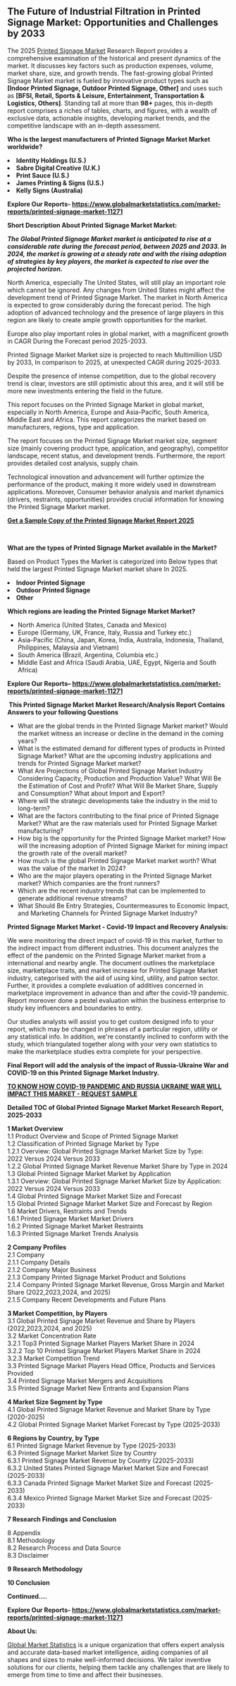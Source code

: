 <h2><strong>The Future of Industrial Filtration in Printed Signage Market: Opportunities and Challenges by 2033</strong></h2><p>The 2025 <a href="https://www.globalmarketstatistics.com/market-reports/printed-signage-market-11271">Printed Signage Market</a> Research Report provides a comprehensive examination of the historical and present dynamics of the market. It discusses key factors such as production expenses, volume, market share, size, and growth trends. The fast-growing global Printed Signage Market market is fueled by innovative product types such as <strong>[Indoor Printed Signage, Outdoor Printed Signage, Other]</strong> and uses such as <strong>[BFSI, Retail, Sports & Leisure, Entertainment, Transportation & Logistics, Others]</strong>. Standing tall at more than <strong>98+</strong> pages, this in-depth report comprises a riches of tables, charts, and figures, with a wealth of exclusive data, actionable insights, developing market trends, and the competitive landscape with an in-depth assessment.</p><p><strong>Who is the largest manufacturers of Printed Signage Market Market worldwide?</strong></p><p><strong><li>Identity Holdings (U.S.)<li>Sabre Digital Creative (U.K.)<li>Print Sauce (U.S.)<li>James Printing & Signs (U.S.)<li>Kelly Signs (Australia)</strong></p><p><strong>Explore Our Reports-&nbsp;<a href="https://wordhtml.com/">https://www.globalmarketstatistics.com/market-reports/printed-signage-market-11271</a></strong></p><p><strong>Short Description About Printed Signage Market Market:</strong></p><p><strong><em>The Global Printed Signage Market market is anticipated to rise at a considerable rate during the forecast period, between 2025 and 2033. In 2024, the market is growing at a steady rate and with the rising adoption of strategies by key players, the market is expected to rise over the projected horizon.</em></strong></p><p>North America, especially The United States, will still play an important role which cannot be ignored. Any changes from United States might affect the development trend of Printed Signage Market. The market in North America is expected to grow considerably during the forecast period. The high adoption of advanced technology and the presence of large players in this region are likely to create ample growth opportunities for the market.</p><p>Europe also play important roles in global market, with a magnificent growth in CAGR During the Forecast period 2025-2033.</p><p>Printed Signage Market Market size is projected to reach Multimillion USD by 2033, In comparison to 2025, at unexpected CAGR during 2025-2033.</p><p>Despite the presence of intense competition, due to the global recovery trend is clear, investors are still optimistic about this area, and it will still be more new investments entering the field in the future.</p><p>This report focuses on the Printed Signage Market in global market, especially in North America, Europe and Asia-Pacific, South America, Middle East and Africa. This report categorizes the market based on manufacturers, regions, type and application.</p><p>The report focuses on the Printed Signage Market market size, segment size (mainly covering product type, application, and geography), competitor landscape, recent status, and development trends. Furthermore, the report provides detailed cost analysis, supply chain.</p><p>Technological innovation and advancement will further optimize the performance of the product, making it more widely used in downstream applications. Moreover, Consumer behavior analysis and market dynamics (drivers, restraints, opportunities) provides crucial information for knowing the Printed Signage Market market.</p><p><strong><a href="https://www.globalmarketstatistics.com/market-reports/printed-signage-market-11271">Get a Sample Copy of the Printed Signage Market Report 2025</a></strong></p><p>&nbsp;</p><p><strong>What are the types of Printed Signage Market available in the Market?</strong></p><p>Based on Product Types the Market is categorized into Below types that held the largest Printed Signage Market market share In 2025.</p><p><strong><li>Indoor Printed Signage<li>Outdoor Printed Signage<li>Other</strong></p><p><strong>Which regions are leading the Printed Signage Market Market?</strong></p><ul><li>North America (United States, Canada and Mexico)</li><li>Europe (Germany, UK, France, Italy, Russia and Turkey etc.)</li><li>Asia-Pacific (China, Japan, Korea, India, Australia, Indonesia, Thailand, Philippines, Malaysia and Vietnam)</li><li>South America (Brazil, Argentina, Columbia etc.)</li><li>Middle East and Africa (Saudi Arabia, UAE, Egypt, Nigeria and South Africa)</li></ul><p><strong>Explore Our Reports&ndash;&nbsp;<a href="https://www.globalmarketstatistics.com/market-reports/printed-signage-market-11271">https://www.globalmarketstatistics.com/market-reports/printed-signage-market-11271</a></strong></p><p><strong>&nbsp;This Printed Signage Market Market Research/Analysis Report Contains Answers to your following Questions</strong></p><ul><li>What are the global trends in the Printed Signage Market market? Would the market witness an increase or decline in the demand in the coming years?</li><li>What is the estimated demand for different types of products in Printed Signage Market? What are the upcoming industry applications and trends for Printed Signage Market market?</li><li>What Are Projections of Global Printed Signage Market Industry Considering Capacity, Production and Production Value? What Will Be the Estimation of Cost and Profit? What Will Be Market Share, Supply and Consumption? What about Import and Export?</li><li>Where will the strategic developments take the industry in the mid to long-term?</li><li>What are the factors contributing to the final price of Printed Signage Market? What are the raw materials used for Printed Signage Market manufacturing?</li><li>How big is the opportunity for the Printed Signage Market market? How will the increasing adoption of Printed Signage Market for mining impact the growth rate of the overall market?</li><li>How much is the global Printed Signage Market market worth? What was the value of the market In 2024?</li><li>Who are the major players operating in the Printed Signage Market market? Which companies are the front runners?</li><li>Which are the recent industry trends that can be implemented to generate additional revenue streams?</li><li>What Should Be Entry Strategies, Countermeasures to Economic Impact, and Marketing Channels for Printed Signage Market Industry?</li></ul><p><strong>Printed Signage Market Market - Covid-19 Impact and Recovery Analysis:</strong></p><p>We were monitoring the direct impact of covid-19 in this market, further to the indirect impact from different industries. This document analyzes the effect of the pandemic on the Printed Signage Market market from a international and nearby angle. The document outlines the marketplace size, marketplace traits, and market increase for Printed Signage Market industry, categorised with the aid of using kind, utility, and patron sector. Further, it provides a complete evaluation of additives concerned in marketplace improvement in advance than and after the covid-19 pandemic. Report moreover done a pestel evaluation within the business enterprise to study key influencers and boundaries to entry.</p><p>Our studies analysts will assist you to get custom designed info to your report, which may be changed in phrases of a particular region, utility or any statistical info. In addition, we're constantly inclined to conform with the study, which triangulated together along with your very own statistics to make the marketplace studies extra complete for your perspective.</p><p><strong>Final Report will add the analysis of the impact of Russia-Ukraine War and COVID-19 on this Printed Signage Market Industry.</strong></p><p><strong><a href="https://www.globalmarketstatistics.com/market-reports/printed-signage-market-11271">TO KNOW HOW COVID-19 PANDEMIC AND RUSSIA UKRAINE WAR WILL IMPACT THIS MARKET - REQUEST SAMPLE</a></strong></p><p><strong>Detailed TOC of Global Printed Signage Market Market Research Report, 2025-2033</strong></p><p><strong>1 Market Overview</strong><br /> 1.1 Product Overview and Scope of Printed Signage Market<br /> 1.2 Classification of Printed Signage Market by Type<br /> 1.2.1 Overview: Global Printed Signage Market Market Size by Type: 2022&nbsp;Versus 2024 Versus 2033<br /> 1.2.2 Global Printed Signage Market Revenue Market Share by Type in 2024<br /> 1.3 Global Printed Signage Market Market by Application<br /> 1.3.1 Overview: Global Printed Signage Market Market Size by Application: 2022&nbsp;Versus 2024 Versus 2033<br /> 1.4 Global Printed Signage Market Market Size and Forecast<br /> 1.5 Global Printed Signage Market Market Size and Forecast by Region<br /> 1.6 Market Drivers, Restraints and Trends<br /> 1.6.1 Printed Signage Market Market Drivers<br /> 1.6.2 Printed Signage Market Market Restraints<br /> 1.6.3 Printed Signage Market Trends Analysis</p><p><strong>2 Company Profiles</strong><br /> 2.1 Company<br /> 2.1.1 Company Details<br /> 2.1.2 Company Major Business<br /> 2.1.3 Company Printed Signage Market Product and Solutions<br /> 2.1.4 Company Printed Signage Market Revenue, Gross Margin and Market Share (2022,2023,2024, and 2025)<br /> 2.1.5 Company Recent Developments and Future Plans</p><p><strong>3 Market Competition, by Players</strong><br /> 3.1 Global Printed Signage Market Revenue and Share by Players (2022,2023,2024, and 2025)<br /> 3.2 Market Concentration Rate<br /> 3.2.1 Top3 Printed Signage Market Players Market Share in 2024<br /> 3.2.2 Top 10 Printed Signage Market Players Market Share in 2024<br /> 3.2.3 Market Competition Trend<br /> 3.3 Printed Signage Market Players Head Office, Products and Services Provided<br /> 3.4 Printed Signage Market Mergers and Acquisitions<br /> 3.5 Printed Signage Market New Entrants and Expansion Plans</p><p><strong>4 Market Size Segment by Type</strong><br /> 4.1 Global Printed Signage Market Revenue and Market Share by Type (2020-2025)<br /> 4.2 Global Printed Signage Market Market Forecast by Type (2025-2033)</p><p><strong>6 Regions by Country, by Type</strong><br /> 6.1 Printed Signage Market Revenue by Type (2025-2033)<br /> 6.3 Printed Signage Market Market Size by Country<br /> 6.3.1 Printed Signage Market Revenue by Country (22025-2033)<br /> 6.3.2 United States Printed Signage Market Market Size and Forecast (2025-2033)<br /> 6.3.3 Canada Printed Signage Market Market Size and Forecast (2025-2033)<br /> 6.3.4 Mexico Printed Signage Market Market Size and Forecast (2025-2033)</p><p><strong>7 Research Findings and Conclusion</strong></p><p>8 Appendix<br /> 8.1 Methodology<br /> 8.2 Research Process and Data Source<br /> 8.3 Disclaimer</p><p><strong>9 Research Methodology</strong></p><p><strong>10 Conclusion</strong></p><p><strong>Continued&hellip;.</strong></p><p><strong>Explore Our Reports-&nbsp;<a href="Printed Signage Market">https://www.globalmarketstatistics.com/market-reports/printed-signage-market-11271</a></strong></p><p><strong>About Us:</strong></p><p><a href="https://www.globalmarketstatistics.com/">Global Market Statistics</a>&nbsp;is a unique organization that offers expert analysis and accurate data-based market intelligence, aiding companies of all shapes and sizes to make well-informed decisions. We tailor inventive solutions for our clients, helping them tackle any challenges that are likely to emerge from time to time and affect their businesses.</p><p>&nbsp;</p>
